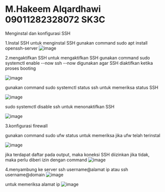 # M.Hakeem Alqardhawi 09011282328072 SK3C
Menginstal dan konfigurasi SSH

1.Instal SSH
untuk menginstal SSH gunakan command sudo apt install openssh-server
![image](https://github.com/user-attachments/assets/ecf257bb-0d9e-4665-8e0e-5b4420ff537c)

2.mengaktifkan SSH
untuk mengaktifkan SSH gunakan command sudo systemctl enable --now ssh
--now digunakan agar SSH diaktifkan ketika proses booting

![image](https://github.com/user-attachments/assets/e45af64c-83c5-4ae1-acad-a4110d4641bc)

gunakan command sudo systemctl status ssh untuk memeriksa status SSH

![image](https://github.com/user-attachments/assets/1c6aba51-e5d2-4328-bdfa-103cfc483fd4)

sudo systemctl disable ssh untuk menonaktifkan SSH

![image](https://github.com/user-attachments/assets/60c16f98-2c4c-496b-a205-1078ee3ca611)

3.konfigurasi firewall

gunakan command sudo ufw status untuk memeriksa jika ufw telah terinstal

![image](https://github.com/user-attachments/assets/7f085521-9dc2-464a-9457-572554242e02)

jika terdapat daftar pada output, maka koneksi SSH diizinkan jika tidak, maka perlu diberi izin dengan command 
![image](https://github.com/user-attachments/assets/39740f85-89c8-4c07-a834-915ad4b77182)

4.menyambung ke server
ssh username@alamat ip atau ssh username@domain
![image](https://github.com/user-attachments/assets/5b3748d6-08f5-45fa-a9b8-cb0b095ef5b2)

untuk memeriksa alamat ip
![image](https://github.com/user-attachments/assets/115e1948-1598-4dab-882a-508d7044db70)
